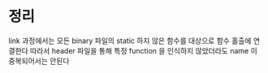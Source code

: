 # 정리

link 과정에서는 모든 binary 파일의 static 하지 않은 함수를 대상으로 함수 홀출에 연결한다
따라서 header 파일을 통해 특정 function 을 인식하지 않았더라도 name 이 중복되어서는 안된다
